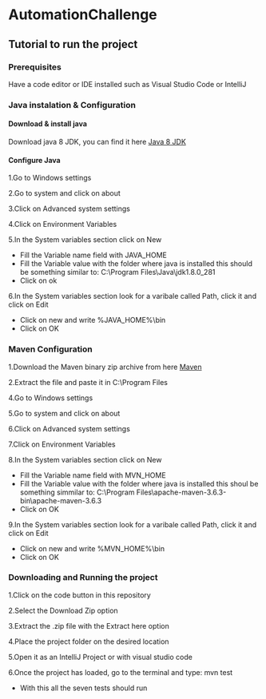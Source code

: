 # AutomationChallenge

## Tutorial to run the project

### Prerequisites

Have a code editor or IDE installed such as Visual Studio Code or IntelliJ

### Java instalation & Configuration

#### Download & install java

Download java 8 JDK, you can find it here [Java 8 JDK](https://www.oracle.com/co/java/technologies/javase/javase-jdk8-downloads.html)

#### Configure Java

1.Go to Windows settings

2.Go to system and click on about

3.Click on Advanced system settings

4.Click on Environment Variables

5.In the System variables section click on New
  * Fill the Variable name field with JAVA_HOME
  * Fill the Variable value with the folder where java is installed this should be something similar to: C:\Program Files\Java\jdk1.8.0_281
  * Click on ok
  
6.In the System variables section look for a varibale called Path, click it and click on Edit
  * Click on new and write %JAVA_HOME%\bin
  * Click on OK

### Maven Configuration

1.Download the Maven binary zip archive from here [Maven](https://maven.apache.org/download.cgi)

2.Extract the file and paste it in C:\Program Files

4.Go to Windows settings

5.Go to system and click on about

6.Click on Advanced system settings

7.Click on Environment Variables

8.In the System variables section click on New
  * Fill the Variable name field with MVN_HOME
  * Fill the Variable value with the folder where java is installed this shoul be something simmilar to: C:\Program Files\apache-maven-3.6.3-bin\apache-maven-3.6.3
  * Click on OK
  
9.In the System variables section look for a varibale called Path, click it and click on Edit
  * Click on new and write %MVN_HOME%\bin
  * Click on OK 
 
### Downloading and Running the project

1.Click on the code button in this repository

2.Select the Download Zip option

3.Extract the .zip file with the Extract here option

4.Place the project folder on the desired location

5.Open it as an IntelliJ Project or with visual studio code

6.Once the project has loaded, go to the terminal and type: mvn test
  * With this all the seven tests should run

